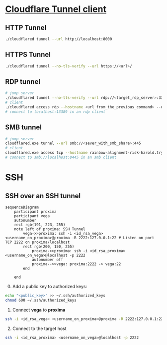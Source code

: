 # [Cloudflare Tunnel client](https://developers.cloudflare.com/cloudflare-one/connections/connect-apps/use_cases/)
## HTTP Tunnel
```sh
./cloudflared tunnel --url http://localhost:8000
```

## HTTPS Tunnel
```sh
./cloudflared tunnel --no-tls-verify --url https://<url>/
```

## RDP tunnel
```sh
# jump server
./cloudflared tunnel --no-tls-verify --url rdp://<target_rdp_server>:3389
# client
./cloudflared access rdp --hostname <url_from_the_previous_command> --url rdp://localhost:13389
# connect to localhost:13389 in an rdp client
```

## SMB tunnel
```sh
# jump server
cloudflared.exe tunnel --url smb://<sever_with_smb_share>:445
# client
cloudflared.exe access tcp --hostname rainbow-alignment-risk-harold.trycloudflare.com --url localhost:8445
# connect to smb://localhost:8445 in an smb client
```

# SSH
## SSH over an SSH tunnel
```mermaid
sequenceDiagram
    participant proxima
    participant vega
    autonumber
    rect rgb(191, 223, 255)
    note left of proxima: SSH Tunnel       
        vega->>proxima: ssh -i <id_rsa_vega> <username_on_proxima>@proxima -R 2222:127.0.0.1:22 # Listen on port TCP 2222 on proxima/localhost
        rect rgb(200, 150, 255)
            proxima->>proxima: ssh -i <id_rsa_proxima> <username_on_vega>@localhost -p 2222
            autonumber off
            proxima-->>vega: proxima:2222 -> vega:22
        end
        
    end
```

  0. Add a public key to authorized keys:
```sh
echo "<public_key>" >> ~/.ssh/authorized_keys
chmod 600 ~/.ssh/authorized_keys
```
  1. Connect **vega** to **proxima**
```sh
ssh -i <id_rsa_vega> <username_on_proxima>@proxima -R 2222:127.0.0.1:22 # Listen on port TCP 2222 on proxima/localhost
```
  2. Connect to the target host
```sh
ssh -i <id_rsa_proxima> <username_on_vega>@localhost -p 2222
```
